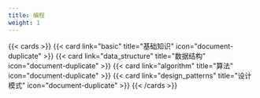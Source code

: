 ```yaml
---
title: 编程
weight: 1
---
```


{{< cards >}}
{{< card link="basic" title="基础知识" icon="document-duplicate" >}}
{{< card link="data_structure" title="数据结构" icon="document-duplicate" >}}
{{< card link="algorithm" title="算法" icon="document-duplicate" >}}
{{< card link="design_patterns" title="设计模式" icon="document-duplicate" >}}
{{< /cards >}}
